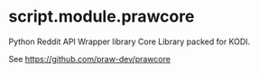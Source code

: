 script.module.prawcore
======================

Python Reddit API Wrapper library Core Library packed for KODI.

See https://github.com/praw-dev/prawcore
